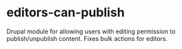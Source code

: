 # editors-can-publish
Drupal module for allowing users with editing permission to publish/unpublish content. Fixes bulk actions for editors.
